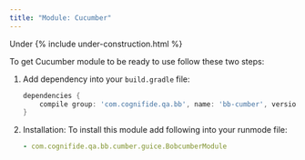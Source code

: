```yaml
---
title: "Module: Cucumber"
---
```


Under {% include under-construction.html %}

To get Cucumber module to be ready to use follow these two steps:

1. Add dependency into your `build.gradle` file:

    ```groovy
    dependencies {
        compile group: 'com.cognifide.qa.bb', name: 'bb-cumber', version: '<Bobcat Version>'
    }
    ```
2. Installation:
To install this module add following into your runmode file:

     ```yaml
     - com.cognifide.qa.bb.cumber.guice.BobcumberModule
     ```
